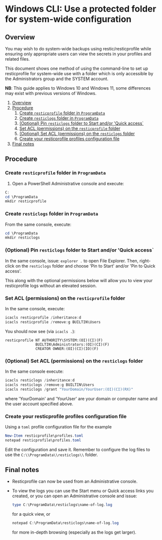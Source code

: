 # Windows CLI: Use a protected folder for system-wide configuration

## Overview

You may wish to do system-wide backups using restic/resticprofile
while ensuring only appropriate users can view the secrets in your
profiles and related files.

This document shows one method of using the command-line to set
up resticprofile for system-wide use with a folder which is only
accessible by the Administrators group and the SYSTEM account.

**NB**: This guide applies to Windows 10 and Windows 11, some
differences may exist with previous versions of Windows.

1. [Overview](#overview)
2. [Procedure](#procedure)
   1. [Create `resticprofile` folder in `ProgramData`](#create-resticprofile-folder-in-programdata)
   2. [Create `resticlogs` folder in `ProgramData`](#create-resticlogs-folder-in-programdata)
   3. [(Optional) Pin `resticlogs` folder to Start and/or 'Quick access\`](#optional-pin-resticlogs-folder-to-start-andor-quick-access)
   4. [Set ACL (permissions) on the `resticprofile` folder](#set-acl-permissions-on-the-resticprofile-folder)
   5. [(Optional) Set ACL (permissions) on the `resticlogs` folder](#optional-set-acl-permissions-on-the-resticlogs-folder)
   6. [Create your resticprofile profiles configuration file](#create-your-resticprofile-profiles-configuration-file)
3. [Final notes](#final-notes)

## Procedure

### Create `resticprofile` folder in `ProgramData`

1. Open a PowerShell Administrative console and execute:

```powershell
C:
cd \ProgramData
mkdir resticprofile
```

### Create `resticlogs` folder in `ProgramData`

From the same console, execute:

```powershell
cd \ProgramData
mkdir resticlogs
```

### (Optional) Pin `resticlogs` folder to Start and/or 'Quick access`

In the same console, issue: `explorer .` to open File Explorer. Then, right-click on the `resticlogs` folder and choose
'Pin to Start' and/or 'Pin to Quick access'.

This along with the optional permissions below will allow you to view
your resticprofile logs without an elevated session.

### Set ACL (permissions) on the `resticprofile` folder

In the same console, execute:

```powershell
icacls resticprofile /inheritance:d
icacls resticprofile /remove:g BUILTIN\Users
```

You should now see (via `icacls .`):

```plaintext
resticprofile NT AUTHORITY\SYSTEM:(OI)(CI)(F)
              BUILTIN\Administrators:(OI)(CI)(F)
              CREATOR OWNER:(OI)(CI)(IO)(F)
```

### (Optional) Set ACL (permissions) on the `resticlogs` folder

In the same console execute:

```powershell
icacls resticlogs /inheritance:d
icacls resticlogs /remove:g BUILTIN\Users
icacls resticlogs /grant "YourDomain/YourUser:(OI)(CI)(RX)"
```

where 'YourDomain' and 'YourUser' are your domain or computer name and the user account
specified above.

### Create your resticprofile profiles configuration file

Using a `toml` profile configuration file for the example

```powershell
New-Item resticprofile\profiles.toml
notepad resticprofile\profiles.toml
```

Edit the configuration and save it. Remember to configure the log files to use
the `C:\\ProgramData\\resticlogs\\` folder.

## Final notes

- Resticprofile can now be used from an Administrative console.

- To view the logs you can use the Start menu or Quick access links you created, or you
  can open an Administrative console and issue:

  ```powershell
  type C:\ProgramData\resticlogs\name-of-log.log
  ```

  for a quick view, or

  ```powershell
  notepad C:\ProgramData\resticlogs\name-of-log.log
  ```

  for more in-depth browsing (especially as the logs get larger).
